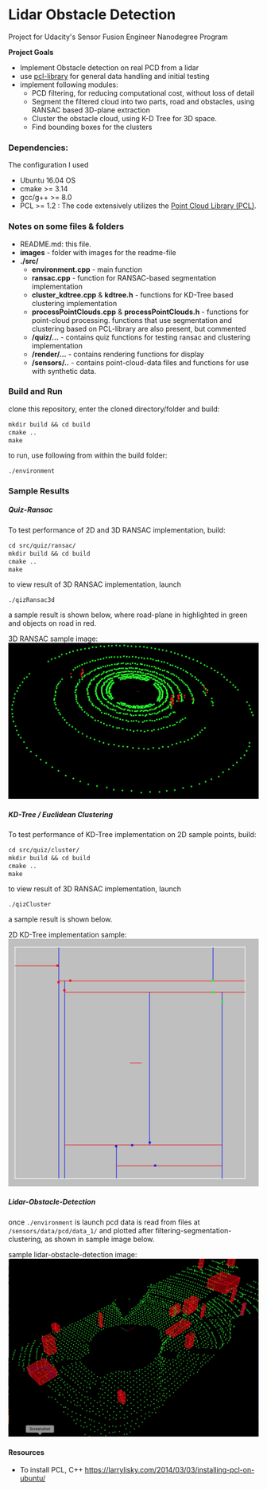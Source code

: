 # Lidar Obstacle Detection

Project for Udacity's Sensor Fusion Engineer Nanodegree Program

**Project Goals**

* Implement Obstacle detection on real PCD from a lidar
* use [pcl-library](http://pointclouds.org/) for general data handling and initial testing
* implement following modules:
  * PCD filtering, for reducing computational cost, without loss of detail
  * Segment the filtered cloud into two parts, road and obstacles, using RANSAC based 3D-plane extraction
  * Cluster the obstacle cloud, using K-D Tree for 3D space.
  * Find bounding boxes for the clusters


### Dependencies:

The configuration I used

* Ubuntu 16.04 OS
* cmake >= 3.14
* gcc/g++ >= 8.0
* PCL >= 1.2 : The code extensively utilizes the [Point Cloud Library (PCL)](http://pointclouds.org/).





### Notes on some files & folders

* README.md: this file.
* **images** - folder with images for the readme-file
* **./src/**
  * **environment.cpp** - main function
  * **ransac.cpp** - function for RANSAC-based segmentation implementation
  * **cluster_kdtree.cpp** & **kdtree.h** - functions for KD-Tree based clustering implementation
  * **processPointClouds.cpp** & **processPointClouds.h** - functions for point-cloud processing. functions that use segmentation and clustering based on PCL-library are also present, but commented
  * **/quiz/...** - contains quiz functions for testing ransac and clustering implementation
  * **/render/...** - contains rendering functions for display
  * **/sensors/..** - contains point-cloud-data files and functions for use with synthetic data.

### Build and Run

clone this repository, enter the cloned directory/folder and build:

```
mkdir build && cd build
cmake ..
make
```

to run, use following from within the build folder:

```
./environment
```

### Sample Results

##### Quiz-Ransac

To test performance of 2D and 3D RANSAC implementation, build:

```
cd src/quiz/ransac/
mkdir build && cd build
cmake ..
make
```

to view result of 3D RANSAC implementation, launch

```
./qizRansac3d
```

a sample result is shown below, where road-plane in highlighted in green and objects on road in red.

3D RANSAC sample image:
![alt text](/images/ransac3d.jpg)

##### KD-Tree / Euclidean Clustering

To test performance of KD-Tree implementation on 2D sample points, build:

```
cd src/quiz/cluster/
mkdir build && cd build
cmake ..
make
```

to view result of 3D RANSAC implementation, launch

```
./qizCluster
```

a sample result is shown below.

2D KD-Tree implementation sample:
![alt text](/images/kdtree_sample.jpg)

##### Lidar-Obstacle-Detection

once `./environment` is launch pcd data is read from files at `/sensors/data/pcd/data_1/` and plotted after filtering-segmentation-clustering, as shown in sample image below.

sample lidar-obstacle-detection image:
![alt text](/images/lidar_obs_det_01.jpg)

#### Resources

* To install PCL, C++ https://larrylisky.com/2014/03/03/installing-pcl-on-ubuntu/
